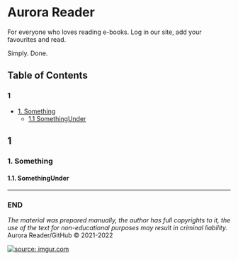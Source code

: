 <!-- shields.io -->

# Aurora Reader

For everyone who loves reading e-books. Log in our site, add your favourites and read.

Simply. Done.

## Table of Contents
 
 ### 1
 
 - [1. Something](#1-something)
	* [1.1 SomethingUnder](#11-somethingunder)
 

## 1
 
 ### 1. Something

 #### 1.1. SomethingUnder
 
 
<!-- IKONKI!!! <script src="https://kit.fontawesome.com/3ea49e1dad.js" crossorigin="anonymous"></script> -->

- - -

### END

 *The material was prepared manually, the author has full copyrights to it, the use of the text for non-educational purposes may result in criminal liability.*
 Aurora Reader/GitHub © 2021-2022

<a href="https://imgur.com/ZTJCO6z"><img src="https://i.imgur.com/ZTJCO6zm.png" title="source: imgur.com" /></a>